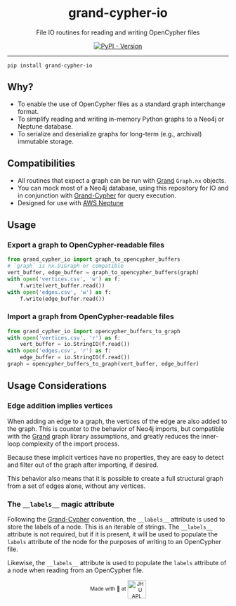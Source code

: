 <h1 align=center>grand-cypher-io</h1>
<p align=center>File IO routines for reading and writing OpenCypher files</p>
<p align=center><a href="https://pypi.org/project/grand-cypher-io/"><img alt="PyPI - Version" src="https://img.shields.io/pypi/v/grand-cypher-io?style=for-the-badge&logo=pypi"></a></p>
<hr />


```
pip install grand-cypher-io
```

## Why?

-   To enable the use of OpenCypher files as a standard graph interchange format.
-   To simplify reading and writing in-memory Python graphs to a Neo4j or Neptune database.
-   To serialize and deserialize graphs for long-term (e.g., archival) immutable storage.

## Compatibilities

-   All routines that expect a graph can be run with [Grand](https://github.com/aplbrain/grand) `Graph.nx` objects.
-   You can mock most of a Neo4j database, using this repository for IO and in conjunction with [Grand-Cypher](https://github.com/aplbrain/grand-cypher) for query execution.
-   Designed for use with [AWS Neptune](https://docs.aws.amazon.com/neptune/latest/userguide/bulk-load-tutorial-format-opencypher.html)

## Usage

### Export a graph to OpenCypher-readable files

```python
from grand_cypher_io import graph_to_opencypher_buffers
# `graph` is nx.DiGraph or compatible
vert_buffer, edge_buffer = graph_to_opencypher_buffers(graph)
with open('vertices.csv', 'w') as f:
    f.write(vert_buffer.read())
with open('edges.csv', 'w') as f:
    f.write(edge_buffer.read())
```

### Import a graph from OpenCypher-readable files

```python
from grand_cypher_io import opencypher_buffers_to_graph
with open('vertices.csv', 'r') as f:
    vert_buffer = io.StringIO(f.read())
with open('edges.csv', 'r') as f:
    edge_buffer = io.StringIO(f.read())
graph = opencypher_buffers_to_graph(vert_buffer, edge_buffer)
```

## Usage Considerations

### Edge addition implies vertices

When adding an edge to a graph, the vertices of the edge are also added to the graph. This is counter to the behavior of Neo4j imports, but compatible with the [Grand](https://github.com/aplbrain/grand) graph library assumptions, and greatly reduces the inner-loop complexity of the import process.

Because these implicit vertices have no properties, they are easy to detect and filter out of the graph after importing, if desired.

This behavior also means that it is possible to create a full structural graph from a set of edges alone, without any vertices.

### The `__labels__` magic attribute

Following the [Grand-Cypher](https://github.com/aplbrain/grand-cypher) convention, the `__labels__` attribute is used to store the labels of a node. This is an iterable of strings. The `__labels__` attribute is not required, but if it is present, it will be used to populate the `labels` attribute of the node for the purposes of writing to an OpenCypher file.

Likewise, the `__labels__` attribute is used to populate the `labels` attribute of a node when reading from an OpenCypher file.

<p align='center'><small>Made with 💙 at <a href='http://www.jhuapl.edu/'><img alt='JHU APL' align='center' src='https://user-images.githubusercontent.com/693511/62956859-a967ca00-bdc1-11e9-998e-3888e8a24e86.png' height='42px'></a></small></p>
